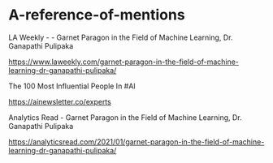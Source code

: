 # A-reference-of-mentions

LA Weekly - - Garnet Paragon in the Field of Machine Learning, Dr. Ganapathi Pulipaka

https://www.laweekly.com/garnet-paragon-in-the-field-of-machine-learning-dr-ganapathi-pulipaka/

The 100 Most Influential People In #AI

https://ainewsletter.co/experts

Analytics Read - Garnet Paragon in the Field of Machine Learning, Dr. Ganapathi Pulipaka

https://analyticsread.com/2021/01/garnet-paragon-in-the-field-of-machine-learning-dr-ganapathi-pulipaka/




